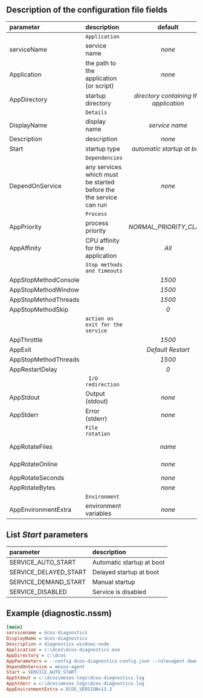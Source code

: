 ## Description of the configuration file fields

| parameter  | description | default |type
| :------------- | :------------- |:---------------:|:--------|
||`Application` |||
|serviceName|service name|*none*|string|
|Application|the path to the application (or script)|*none*|string
|AppDirectory|startup directory|*directory containing the application*|string
||`Details` ||
|DisplayName|display name|*service name*|string
|Description|description|*none*|string
|Start|startup type|*automatic startup at boot*|LIST
||`Dependencies` |||
|DependOnService|any services which must be started before the the service can run|*none*|string|
||`Process` |||
|AppPriority|process priority|*NORMAL_PRIORITY_CLASS*|LIST|
|AppAffinity|CPU affinity for the application|*All*|int|
||`Stop methods and timeouts` |||
|AppStopMethodConsole||*1500*|ms|
|AppStopMethodWindow||*1500*|ms|
|AppStopMethodThreads||*1500*|ms|
|AppStopMethodSkip||*0*||
||`action on exit for the service` |||
|AppThrottle||*1500*|ms|
|AppExit ||*Default Restart*|LIST|
|AppStopMethodThreads||*1500*|ms|
|AppRestartDelay||*0*|ms|
||` I/O redirection` ||
|AppStdout|Output (stdout)|*none*|string
|AppStderr|Error (stderr)|*none*|string
||`File rotation` ||
|AppRotateFiles ||*name*|1 or 0
|AppRotateOnline ||*none*|1 or 0
|AppRotateSeconds||*none*|sec
|AppRotateBytes||*none*|kB
||`Environment` ||
|AppEnvironmentExtra|environment variables|*none*|string


## List *Start* parameters

| parameter  | description | 
| :------------- | :------------- |
|SERVICE_AUTO_START| Automatic startup at boot |
|SERVICE_DELAYED_START| Delayed startup at boot|
|SERVICE_DEMAND_START| Manual startup|
|SERVICE_DISABLED| Service is disabled|

## Example (diagnostic.nssm)


```ini
[main]
servicename = dcos-diagnostics
DisplayName = dcos-diagnostics
Description = diagnostics windows-node
Application = c:\dcos\dcos-diagnostics.exe
AppDirectory = c:\dcos
AppParameters = --config dcos-diagnostics-config.json --role=agent daemon
DependOnService = mesos-agent
Start = SERVICE_AUTO_START
AppStdout = c:\dcos\mesos-logs\dcos-diagnostics.log
AppStderr = c:\dcos\mesos-logs\dcos-diagnostics.log
AppEnvironmentExtra = DCOS_VERSION=13.3
```
